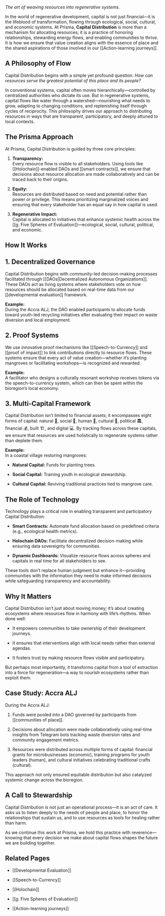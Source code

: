 _The art of weaving resources into regenerative systems._

In the world of regenerative development, capital is not just financial—it is the lifeblood of transformation, flowing through ecological, social, cultural, and economic systems. At Prisma, **Capital Distribution** is more than a mechanism for allocating resources; it is a practice of honoring relationships, stewarding energy flows, and enabling communities to thrive. It is how we ensure that value creation aligns with the essence of place and the shared aspirations of those involved in our [[Action-learning journeys]].

## **A Philosophy of Flow**

Capital Distribution begins with a simple yet profound question: _How can resources serve the greatest potential of this place and its people?_

In conventional systems, capital often moves hierarchically—controlled by centralized authorities who dictate its use. But in regenerative systems, capital flows like water through a watershed—nourishing what needs to grow, adapting to changing conditions, and replenishing itself through cycles of reciprocity. This philosophy drives our approach to distributing resources in ways that are transparent, participatory, and deeply attuned to local contexts.

## **The Prisma Approach**

At Prisma, Capital Distribution is guided by three core principles:

1. **Transparency:**  
    Every resource flow is visible to all stakeholders. Using tools like [[Holochain]]-enabled DAOs and [[smart contracts]], we ensure that decisions about resource allocation are made collaboratively and can be traced back to their origins.
    
2. **Equity:**  
    Resources are distributed based on need and potential rather than power or privilege. This means prioritizing marginalized voices and ensuring that every stakeholder has an equal say in how capital is used.
    
3. **Regenerative Impact:**  
    Capital is allocated to initiatives that enhance systemic health across the [[g. Five Spheres of Evaluation]]—ecological, social, cultural, political, and economic.
    

## **How It Works**

## 1. Decentralized Governance

Capital Distribution begins with community-led decision-making processes facilitated through [[DAOs|Decentralized Autonomous Organizations]]. These DAOs act as living systems where stakeholders vote on how resources should be allocated based on real-time data from our [[developmental evaluation]] framework.

**Example:**  
During the Accra ALJ, the DAO enabled participants to allocate funds toward youth-led recycling initiatives after evaluating their impact on waste diversion and local employment.

## 2. Proof Systems

We use innovative proof mechanisms like [[Speech-to-Currency]] and [[proof of impact]] to link contributions directly to resource flows. These systems ensure that every act of value creation—whether it’s planting mangroves or facilitating workshops—is recognized and rewarded.

**Example:**  
A facilitator who designs a culturally resonant workshop receives tokens via the speech-to-currency system, which can then be spent within the bioregion’s local economy.

## 3. Multi-Capital Framework

Capital Distribution isn’t limited to financial assets; it encompasses eight forms of capital: natural 🌱, social 👥, human 🧠, cultural 🎨, political 🏛️, financial 💰, built 🏗️, and digital 💻. By tracking flows across these capitals, we ensure that resources are used holistically to regenerate systems rather than deplete them.

**Example:**  
In a coastal village restoring mangroves:

- **Natural Capital:** Funds for planting trees.
    
- **Social Capital:** Training youth in ecological stewardship.
    
- **Cultural Capital:** Reviving traditional practices tied to mangrove care.
    

## **The Role of Technology**

Technology plays a critical role in enabling transparent and participatory Capital Distribution:

- **Smart Contracts:** Automate fund allocation based on predefined criteria (e.g., ecological health metrics).
    
- **Holochain DAOs:** Facilitate decentralized decision-making while ensuring data sovereignty for communities.
    
- **Dynamic Dashboards:** Visualize resource flows across spheres and capitals in real time for all stakeholders to see.
    

These tools don’t replace human judgment but enhance it—providing communities with the information they need to make informed decisions while safeguarding transparency and accountability.

## **Why It Matters**

Capital Distribution isn’t just about moving money; it’s about creating ecosystems where resources flow in harmony with life’s rhythms. When done well:

- It empowers communities to take ownership of their development journeys.
    
- It ensures that interventions align with local needs rather than external agendas.
    
- It fosters trust by making resource flows visible and participatory.
    

But perhaps most importantly, it transforms capital from a tool of extraction into a force for regeneration—a way to nourish ecosystems rather than exploit them.

## **Case Study: Accra ALJ**

During the Accra ALJ:

1. Funds were pooled into a DAO governed by participants from [[communities of place]].
    
2. Decisions about allocation were made collaboratively using real-time insights from Telegram bots tracking waste diversion rates and community engagement metrics.
    
3. Resources were distributed across multiple forms of capital: financial grants for microbusinesses (economic), training programs for youth leaders (human), and cultural initiatives celebrating traditional crafts (cultural).
    

This approach not only ensured equitable distribution but also catalyzed systemic change across the bioregion.

## **A Call to Stewardship**

Capital Distribution is not just an operational process—it is an act of care. It asks us to listen deeply to the needs of people and place, to honor the relationships that sustain us, and to use resources as tools for healing rather than harm.

As we continue this work at Prisma, we hold this practice with reverence—knowing that every decision we make about capital flows shapes the future we are building together.

## **Related Pages**

- [[Developmental Evaluation]]
    
- [[Speech-to-Currency]]
    
- [[Holochain]]
    
- [[g. Five Spheres of Evaluation]]
    
- [[Action-learning journeys]]